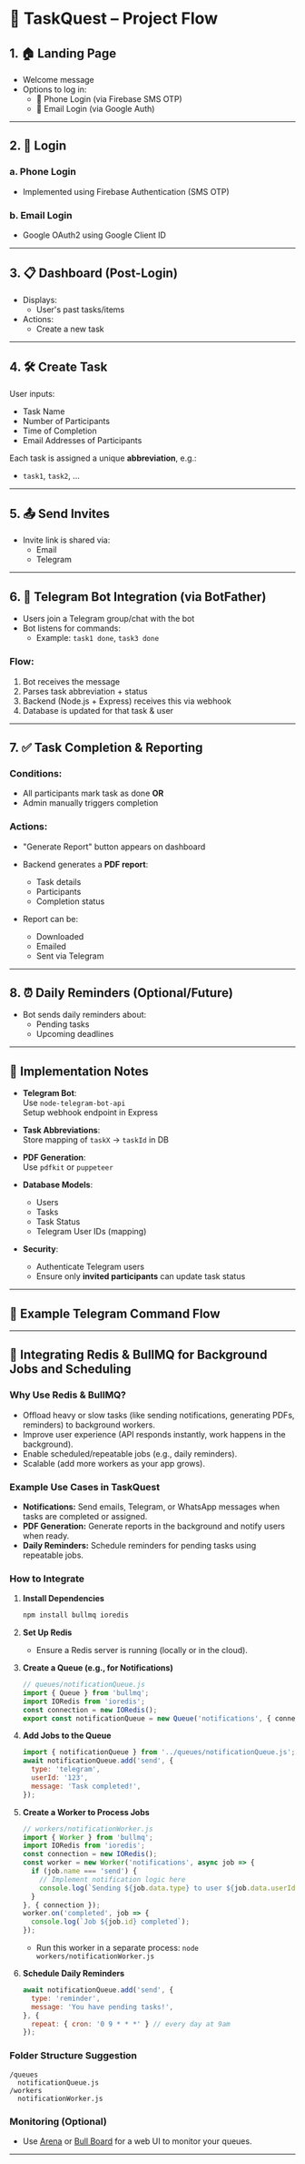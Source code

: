 # 🧩 TaskQuest – Project Flow

## 1. 🏠 Landing Page
- Welcome message
- Options to log in:
  - 📱 Phone Login (via Firebase SMS OTP)
  - 📧 Email Login (via Google Auth)

---

## 2. 🔐 Login

### a. Phone Login
- Implemented using Firebase Authentication (SMS OTP)

### b. Email Login
- Google OAuth2 using Google Client ID

---

## 3. 📋 Dashboard (Post-Login)
- Displays:
  - User's past tasks/items
- Actions:
  - Create a new task

---

## 4. 🛠️ Create Task
User inputs:
- Task Name
- Number of Participants
- Time of Completion
- Email Addresses of Participants

Each task is assigned a unique **abbreviation**, e.g.:
- `task1`, `task2`, ...

---

## 5. 📤 Send Invites
- Invite link is shared via:
  - Email
  - Telegram

---

## 6. 🤖 Telegram Bot Integration (via BotFather)
- Users join a Telegram group/chat with the bot
- Bot listens for commands:
  - Example: `task1 done`, `task3 done`

### Flow:
1. Bot receives the message
2. Parses task abbreviation + status
3. Backend (Node.js + Express) receives this via webhook
4. Database is updated for that task & user

---

## 7. ✅ Task Completion & Reporting

### Conditions:
- All participants mark task as done **OR**
- Admin manually triggers completion

### Actions:
- "Generate Report" button appears on dashboard
- Backend generates a **PDF report**:
  - Task details
  - Participants
  - Completion status

- Report can be:
  - Downloaded
  - Emailed
  - Sent via Telegram

---

## 8. ⏰ Daily Reminders (Optional/Future)
- Bot sends daily reminders about:
  - Pending tasks
  - Upcoming deadlines

---

## 🧠 Implementation Notes

- **Telegram Bot**:  
  Use `node-telegram-bot-api`  
  Setup webhook endpoint in Express

- **Task Abbreviations**:  
  Store mapping of `taskX` → `taskId` in DB

- **PDF Generation**:  
  Use `pdfkit` or `puppeteer`

- **Database Models**:
  - Users
  - Tasks
  - Task Status
  - Telegram User IDs (mapping)

- **Security**:
  - Authenticate Telegram users
  - Ensure only **invited participants** can update task status

---

## 🧪 Example Telegram Command Flow

---

## 🚦 Integrating Redis & BullMQ for Background Jobs and Scheduling

### Why Use Redis & BullMQ?
- Offload heavy or slow tasks (like sending notifications, generating PDFs, reminders) to background workers.
- Improve user experience (API responds instantly, work happens in the background).
- Enable scheduled/repeatable jobs (e.g., daily reminders).
- Scalable (add more workers as your app grows).

### Example Use Cases in TaskQuest
- **Notifications:** Send emails, Telegram, or WhatsApp messages when tasks are completed or assigned.
- **PDF Generation:** Generate reports in the background and notify users when ready.
- **Daily Reminders:** Schedule reminders for pending tasks using repeatable jobs.

### How to Integrate

1. **Install Dependencies**
   ```bash
   npm install bullmq ioredis
   ```
2. **Set Up Redis**
   - Ensure a Redis server is running (locally or in the cloud).

3. **Create a Queue (e.g., for Notifications)**
   ```js
   // queues/notificationQueue.js
   import { Queue } from 'bullmq';
   import IORedis from 'ioredis';
   const connection = new IORedis();
   export const notificationQueue = new Queue('notifications', { connection });
   ```

4. **Add Jobs to the Queue**
   ```js
   import { notificationQueue } from '../queues/notificationQueue.js';
   await notificationQueue.add('send', {
     type: 'telegram',
     userId: '123',
     message: 'Task completed!',
   });
   ```

5. **Create a Worker to Process Jobs**
   ```js
   // workers/notificationWorker.js
   import { Worker } from 'bullmq';
   import IORedis from 'ioredis';
   const connection = new IORedis();
   const worker = new Worker('notifications', async job => {
     if (job.name === 'send') {
       // Implement notification logic here
       console.log(`Sending ${job.data.type} to user ${job.data.userId}: ${job.data.message}`);
     }
   }, { connection });
   worker.on('completed', job => {
     console.log(`Job ${job.id} completed`);
   });
   ```
   - Run this worker in a separate process: `node workers/notificationWorker.js`

6. **Schedule Daily Reminders**
   ```js
   await notificationQueue.add('send', {
     type: 'reminder',
     message: 'You have pending tasks!',
   }, {
     repeat: { cron: '0 9 * * *' } // every day at 9am
   });
   ```

### Folder Structure Suggestion
```
/queues
  notificationQueue.js
/workers
  notificationWorker.js
```

### Monitoring (Optional)
- Use [Arena](https://github.com/bee-queue/arena) or [Bull Board](https://github.com/vcapretz/bull-board) for a web UI to monitor your queues.

---

